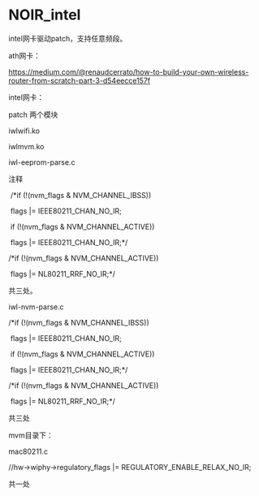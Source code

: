 # NOIR_intel
intel网卡驱动patch，支持任意频段。

ath网卡：

https://medium.com/@renaudcerrato/how-to-build-your-own-wireless-router-from-scratch-part-3-d54eecce157f

intel网卡：

patch 两个模块

iwlwifi.ko

iwlmvm.ko

iwl-eeprom-parse.c

注释

​	/*if (!(nvm_flags & NVM_CHANNEL_IBSS))

​		flags |= IEEE80211_CHAN_NO_IR;

​	if (!(nvm_flags & NVM_CHANNEL_ACTIVE))

​		flags |= IEEE80211_CHAN_NO_IR;*/

/*if (!(nvm_flags & NVM_CHANNEL_ACTIVE))

​		flags |= NL80211_RRF_NO_IR;*/

共三处。

iwl-nvm-parse.c

/*if (!(nvm_flags & NVM_CHANNEL_IBSS))

​		flags |= IEEE80211_CHAN_NO_IR;

​	if (!(nvm_flags & NVM_CHANNEL_ACTIVE))

​		flags |= IEEE80211_CHAN_NO_IR;*/

/*if (!(nvm_flags & NVM_CHANNEL_ACTIVE))

​		flags |= NL80211_RRF_NO_IR;*/

共三处

mvm目录下：

mac80211.c

//hw->wiphy->regulatory_flags |= REGULATORY_ENABLE_RELAX_NO_IR;

共一处